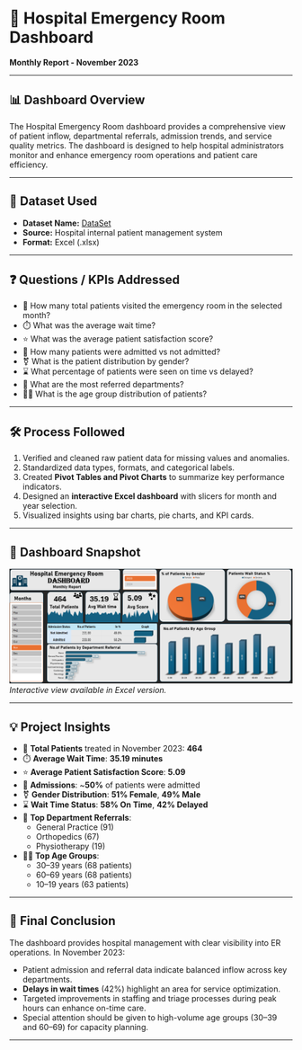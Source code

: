 # 🏥 Hospital Emergency Room Dashboard  
**Monthly Report - November 2023**

---

## 📊 Dashboard Overview  
The Hospital Emergency Room dashboard provides a comprehensive view of patient inflow, departmental referrals, admission trends, and service quality metrics. The dashboard is designed to help hospital administrators monitor and enhance emergency room operations and patient care efficiency.

---

## 📁 Dataset Used  
- **Dataset Name:** <a href="https://github.com/Francis-145/Hospital-Dashboard/blob/main/Data.csv">DataSet<a/>  
- **Source:** Hospital internal patient management system  
- **Format:** Excel (.xlsx)

---

## ❓ Questions / KPIs Addressed  
- 👥 How many total patients visited the emergency room in the selected month?  
- ⏱️ What was the average wait time?  
- ⭐ What was the average patient satisfaction score?  
- 🏥 How many patients were admitted vs not admitted?  
- ⚧️ What is the patient distribution by gender?  
- ⌛ What percentage of patients were seen on time vs delayed?  
- 🏬 What are the most referred departments?  
- 👶👵 What is the age group distribution of patients?

---

## 🛠️ Process Followed  
1. Verified and cleaned raw patient data for missing values and anomalies.  
2. Standardized data types, formats, and categorical labels.  
3. Created **Pivot Tables and Pivot Charts** to summarize key performance indicators.  
4. Designed an **interactive Excel dashboard** with slicers for month and year selection.  
5. Visualized insights using bar charts, pie charts, and KPI cards.

---

## 📸 Dashboard Snapshot  
![Hospital Emergency Room Dashboard](./Final_DashBoard.png)  
*Interactive view available in Excel version.*

---

## 💡 Project Insights  
- 👥 **Total Patients** treated in November 2023: **464**  
- ⏱️ **Average Wait Time**: **35.19 minutes**  
- ⭐ **Average Patient Satisfaction Score**: **5.09**  
- 🏥 **Admissions**: ~**50%** of patients were admitted  
- ⚧️ **Gender Distribution**: **51% Female**, **49% Male**  
- ⌛ **Wait Time Status**: **58% On Time**, **42% Delayed**  
- 🏬 **Top Department Referrals**:  
  - General Practice (91)  
  - Orthopedics (67)  
  - Physiotherapy (19)  
- 👶👵 **Top Age Groups**:  
  - 30–39 years (68 patients)  
  - 60–69 years (68 patients)  
  - 10–19 years (63 patients)

---

## 📌 Final Conclusion  
The dashboard provides hospital management with clear visibility into ER operations. In November 2023:  
- Patient admission and referral data indicate balanced inflow across key departments.  
- **Delays in wait times** (42%) highlight an area for service optimization.  
- Targeted improvements in staffing and triage processes during peak hours can enhance on-time care.  
- Special attention should be given to high-volume age groups (30–39 and 60–69) for capacity planning.

---


